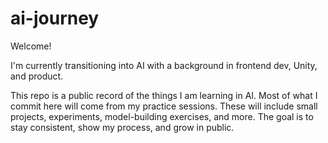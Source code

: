 # ai-journey

Welcome!

I'm currently transitioning into AI with a background in frontend dev, Unity, and product.

This repo is a public record of the things I am learning in AI. Most of what I commit here will come from my practice sessions. These will include small projects, experiments, model-building exercises, and more. The goal is to stay consistent, show my process, and grow in public.

